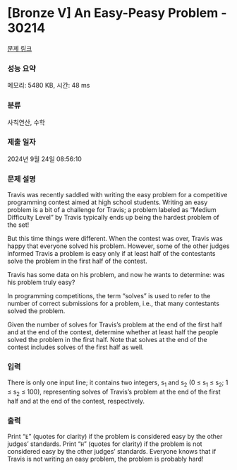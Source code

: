 # [Bronze V] An Easy-Peasy Problem - 30214 

[문제 링크](https://www.acmicpc.net/problem/30214) 

### 성능 요약

메모리: 5480 KB, 시간: 48 ms

### 분류

사칙연산, 수학

### 제출 일자

2024년 9월 24일 08:56:10

### 문제 설명

<p>Travis was recently saddled with writing the easy problem for a competitive programming contest aimed at high school students. Writing an easy problem is a bit of a challenge for Travis; a problem labeled as “Medium Difficulty Level” by Travis typically ends up being the hardest problem of the set!</p>

<p>But this time things were different. When the contest was over, Travis was happy that everyone solved his problem. However, some of the other judges informed Travis a problem is easy only if at least half of the contestants solve the problem in the first half of the contest.</p>

<p>Travis has some data on his problem, and now he wants to determine: was his problem truly easy?</p>

<p>In programming competitions, the term “solves” is used to refer to the number of correct submissions for a problem, i.e., that many contestants solved the problem.</p>

<p>Given the number of solves for Travis’s problem at the end of the first half and at the end of the contest, determine whether at least half the people solved the problem in the first half. Note that solves at the end of the contest includes solves of the first half as well.</p>

### 입력 

 <p>There is only one input line; it contains two integers, s<sub>1</sub> and s<sub>2</sub> (0 ≤ s<sub>1</sub> ≤ s<sub>2</sub>; 1 ≤ s<sub>2</sub> ≤ 100), representing solves of Travis’s problem at the end of the first half and at the end of the contest, respectively.</p>

### 출력 

 <p>Print “<code>E</code>” (quotes for clarity) if the problem is considered easy by the other judges’ standards. Print “<code>H</code>” (quotes for clarity) if the problem is not considered easy by the other judges’ standards. Everyone knows that if Travis is not writing an easy problem, the problem is probably hard!</p>

